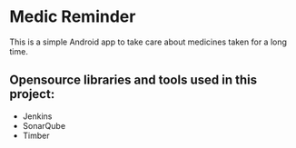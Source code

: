 # Medic Reminder

This is a simple Android app to take care about medicines taken for a long time.

## Opensource libraries and tools used in this project:
- Jenkins
- SonarQube
- Timber
